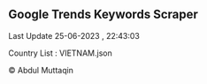 

## Google Trends Keywords Scraper 
 
Last Update 25-06-2023 , 22:43:03

Country List :
VIETNAM.json



© Abdul Muttaqin 

